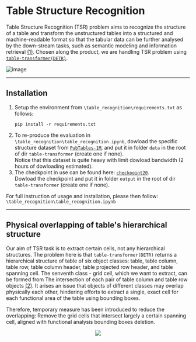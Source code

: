 # Table Structure Recognition
Table Structure Recognition (TSR) problem aims to recognize the structure of a table and transform the unstructured tables into a structured and machine-readable format so that the tabular data can be further analysed by the down-stream tasks, such as semantic modeling and information retrieval [(1)](https://arxiv.org/abs/2203.03819).
Chosen along the product, we are handling TSR problem using [`table-transformer(DETR)`](https://github.com/microsoft/table-transformer).

![image](https://user-images.githubusercontent.com/86721208/185638706-62903496-ff20-4bfc-bf8a-e98bde5b2059.png)

---
## Installation

1. Setup the environment from `\table_recognition\requirements.txt` as follows:
    ```
    pip install -r requirements.txt
    ```
2. To re-produce the evaluation in `\table_recognition\table_recognition.ipynb`, dowload the specific structure dataset from [`PubTables-1M`](https://msropendata.com/datasets/505fcbe3-1383-42b1-913a-f651b8b712d3), and put it in folder `data` in the root of dir `table-transformer` (create one if none). </br>
   Notice that this dataset is quite heavy with limit dowload bandwidth (2 hours of dowloading estimated).
3. The checkpoint in use can be found here: [`checkpoint20`](https://pubtables1m.blob.core.windows.net/model/pubtables1m_structure_detr_r18.pth). </br>
   Dowload the checkpoint and put it in folder `output` in the root of dir `table-transformer` (create one if none).

For full instruction of usage and installation, please then follow: `\table_recognition\table_recognition.ipynb`

---
## Physical overlapping of table's hierarchical structure
Our aim of TSR task is to extract certain cells, not any hierarchical structures. The problem here is that `table-transformer(DETR)` returns a hierarchical structure of
table of six object classes: table, table column, table row, table column header, table projected row header, and table spanning cell. The senventh class - grid cell, which
we want to extract, can be formed from The intersection of each pair of table column and table row objects [(2)](https://arxiv.org/abs/2110.00061). It arises an issue that
objects of different classes may overlap physically each other, hindering efforts to extract a single, exact cell for each functional area of the table using bounding boxes.

Therefore, temporary measure has been introduced to reduce the overlapping: Remove the grid cells that intersect largely a certain spanning cell, aligned with functional analysis
bounding boxes deletion.

<p align="center">
  <img src="https://user-images.githubusercontent.com/86721208/185650042-4873417b-ee04-4026-b595-ade1d1d8d044.jpg">
</p>


